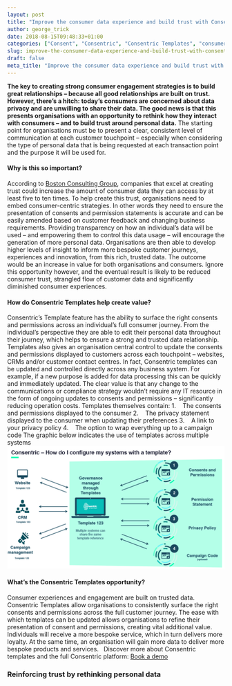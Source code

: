 ```yaml
---
layout: post
title: "Improve the consumer data experience and build trust with Consentric Templates"
author: george_trick
date: 2018-08-15T09:48:33+01:00
categories: ["Consent", "Consentric", "Consentric Templates", "consumer data experience", "data management", "GDPR", "Opinions", "Permissions", "Personal Data", "Privacy", "trust"]
slug: improve-the-consumer-data-experience-and-build-trust-with-consentric-templates
draft: false
meta_title: "Improve the consumer data experience and build trust with Consentric Templates"
---
```


**The key to creating strong consumer engagement strategies is to build great relationships – because all good relationships are built on trust. However, there’s a hitch: today’s consumers are concerned about data privacy and are unwilling to share their data. The good news is that this presents organisations with an opportunity to rethink how they interact with consumers – and to build trust around personal data.** The starting point for organisations must be to present a clear, consistent level of communication at each customer touchpoint – especially when considering the type of personal data that is being requested at each transaction point and the purpose it will be used for.

#### Why is this so important?

According to [Boston Consulting Group](http://image-src.bcg.com/Images/BCG-Leveraging-GDPR-Become-Trusted-Data-Steward-Mar-2018-r_tcm38-186754.pdf), companies that excel at creating trust could increase the amount of consumer data they can access by at least five to ten times. To help create this trust, organisations need to embed consumer-centric strategies. In other words they need to ensure the presentation of consents and permission statements is accurate and can be easily amended based on customer feedback and changing business requirements. Providing transparency on how an individual’s data will be used – and empowering them to control this data usage – will encourage the generation of more personal data. Organisations are then able to develop higher levels of insight to inform more bespoke customer journeys, experiences and innovation, from this rich, trusted data. The outcome would be an increase in value for both organisations and consumers. Ignore this opportunity however, and the eventual result is likely to be reduced consumer trust, strangled flow of customer data and significantly diminished consumer experiences.

#### How do Consentric Templates help create value?

Consentric’s Template feature has the ability to surface the right consents and permissions across an individual’s full consumer journey. From the individual’s perspective they are able to edit their personal data throughout their journey, which helps to ensure a strong and trusted data relationship. Templates also gives an organisation central control to update the consents and permissions displayed to customers across each touchpoint – websites, CRMs and/or customer contact centres. In fact, Consentric templates can be updated and controlled directly across any business system. For example, if a new purpose is added for data processing this can be quickly and immediately updated. The clear value is that any change to the communications or compliance strategy wouldn’t require any IT resource in the form of ongoing updates to consents and permissions – significantly reducing operation costs. Templates themselves contain: 1.    The consents and permissions displayed to the consumer 2.    The privacy statement displayed to the consumer when updating their preferences 3.    A link to your privacy policy 4.    The option to wrap everything up to a campaign code The graphic below indicates the use of templates across multiple systems ![Configure Consentric Templates](./Consentric-templates-graphic.png)

#### What’s the Consentric Templates opportunity?

Consumer experiences and engagement are built on trusted data. Consentric Templates allow organisations to consistently surface the right consents and permissions across the full customer journey. The ease with which templates can be updated allows organisations to refine their presentation of consent and permissions, creating vital additional value. Individuals will receive a more bespoke service, which in turn delivers more loyalty. At the same time, an organisation will gain more data to deliver more bespoke products and services.   Discover more about Consentric templates and the full Consentric platform: [Book a demo](https://consentric.io/book-a-demo/)

### Reinforcing trust by rethinking personal data